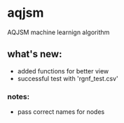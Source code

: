 # aqjsm
AQJSM machine learnign algorithm

## what's new:
* added functions for better view
* successful test with 'rgnf_test.csv'

### notes:
* pass correct names for nodes 
